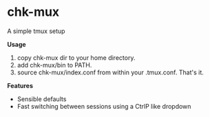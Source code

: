 # chk-mux
A simple tmux setup

**Usage**

1. copy chk-mux dir to your home directory.
2. add chk-mux/bin to PATH.
3. source chk-mux/index.conf from within your .tmux.conf.
That's it.

**Features**

* Sensible defaults
* Fast switching between sessions using a CtrlP like dropdown
